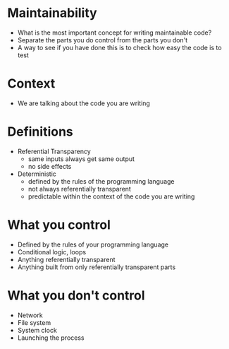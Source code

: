# Maintainability
- What is the most important concept for writing maintainable code?
- Separate the parts you do control from the parts you don't
- A way to see if you have done this is to check how easy the code is to test

# Context
- We are talking about the code you are writing

# Definitions
- Referential Transparency
    - same inputs always get same output
    - no side effects
- Deterministic
    - defined by the rules of the programming language
    - not always referentially transparent
    - predictable within the context of the code you are writing

# What you control
- Defined by the rules of your programming language
- Conditional logic, loops
- Anything referentially transparent
- Anything built from only referentially transparent parts

# What you don't control
- Network
- File system
- System clock
- Launching the process
